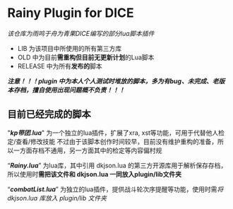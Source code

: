 # Rainy Plugin for DICE

*该仓库为雨鸣于舟为青果DICE编写的部分lua脚本插件*

- LIB 为该项目中所使用的所有第三方库
- OLD 中为目前**需重构但目前无更新计划**的Lua脚本
- RELEASE 中为所有**发布的**脚本

***注意！！！plugin 中为本人个人测试时堆放的脚本，多为有bug、未完成、老版本存档，擅自使用出现问题概不负责！！！***

## 目前已经完成的脚本

"***kp带团.lua***" 为一个独立的lua插件，扩展了xra, xst等功能，可用于代替他人检定/查看/修改技能
不过由于该脚本创作时间较早，目前没有维护重构的准备，所以一方面存档不通用，另一方面其中的检定等内容偏村规

“***Rainy.lua***” 为lua库，其中引用 dkjson.lua 的第三方开源库用于解析保存存档，所以使用时**需把该文件和 dkjson.lua 一同放入plugin/lib文件夹**

“***combatList.lua***” 为独立的lua插件，提供战斗轮次序提醒等功能，使用时需*将 dkjson.lua 库放入 plugin/lib 文件夹*
